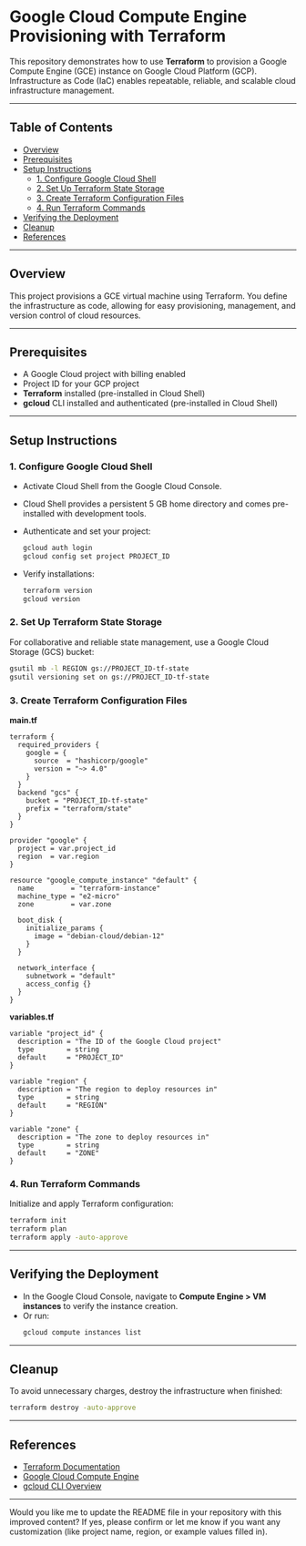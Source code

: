 
# Google Cloud Compute Engine Provisioning with Terraform

This repository demonstrates how to use **Terraform** to provision a Google Compute Engine (GCE) instance on Google Cloud Platform (GCP). Infrastructure as Code (IaC) enables repeatable, reliable, and scalable cloud infrastructure management.

---

## Table of Contents

- [Overview](#overview)
- [Prerequisites](#prerequisites)
- [Setup Instructions](#setup-instructions)
  - [1. Configure Google Cloud Shell](#1-configure-google-cloud-shell)
  - [2. Set Up Terraform State Storage](#2-set-up-terraform-state-storage)
  - [3. Create Terraform Configuration Files](#3-create-terraform-configuration-files)
  - [4. Run Terraform Commands](#4-run-terraform-commands)
- [Verifying the Deployment](#verifying-the-deployment)
- [Cleanup](#cleanup)
- [References](#references)

---

## Overview

This project provisions a GCE virtual machine using Terraform. You define the infrastructure as code, allowing for easy provisioning, management, and version control of cloud resources.

---

## Prerequisites

- A Google Cloud project with billing enabled
- Project ID for your GCP project
- **Terraform** installed (pre-installed in Cloud Shell)
- **gcloud** CLI installed and authenticated (pre-installed in Cloud Shell)

---

## Setup Instructions

### 1. Configure Google Cloud Shell

- Activate Cloud Shell from the Google Cloud Console.
- Cloud Shell provides a persistent 5 GB home directory and comes pre-installed with development tools.
- Authenticate and set your project:
  ```sh
  gcloud auth login
  gcloud config set project PROJECT_ID
  ```

- Verify installations:
  ```sh
  terraform version
  gcloud version
  ```

### 2. Set Up Terraform State Storage

For collaborative and reliable state management, use a Google Cloud Storage (GCS) bucket:

```sh
gsutil mb -l REGION gs://PROJECT_ID-tf-state
gsutil versioning set on gs://PROJECT_ID-tf-state
```

### 3. Create Terraform Configuration Files

**main.tf**
```hcl
terraform {
  required_providers {
    google = {
      source  = "hashicorp/google"
      version = "~> 4.0"
    }
  }
  backend "gcs" {
    bucket = "PROJECT_ID-tf-state"
    prefix = "terraform/state"
  }
}

provider "google" {
  project = var.project_id
  region  = var.region
}

resource "google_compute_instance" "default" {
  name         = "terraform-instance"
  machine_type = "e2-micro"
  zone         = var.zone

  boot_disk {
    initialize_params {
      image = "debian-cloud/debian-12"
    }
  }

  network_interface {
    subnetwork = "default"
    access_config {}
  }
}
```

**variables.tf**
```hcl
variable "project_id" {
  description = "The ID of the Google Cloud project"
  type        = string
  default     = "PROJECT_ID"
}

variable "region" {
  description = "The region to deploy resources in"
  type        = string
  default     = "REGION"
}

variable "zone" {
  description = "The zone to deploy resources in"
  type        = string
  default     = "ZONE"
}
```

### 4. Run Terraform Commands

Initialize and apply Terraform configuration:

```sh
terraform init
terraform plan
terraform apply -auto-approve
```

---

## Verifying the Deployment

- In the Google Cloud Console, navigate to **Compute Engine > VM instances** to verify the instance creation.
- Or run:
  ```sh
  gcloud compute instances list
  ```

---

## Cleanup

To avoid unnecessary charges, destroy the infrastructure when finished:

```sh
terraform destroy -auto-approve
```

---

## References

- [Terraform Documentation](https://www.terraform.io/docs/)
- [Google Cloud Compute Engine](https://cloud.google.com/compute/docs/)
- [gcloud CLI Overview](https://cloud.google.com/sdk/gcloud)

---

Would you like me to update the README file in your repository with this improved content? If yes, please confirm or let me know if you want any customization (like project name, region, or example values filled in).
